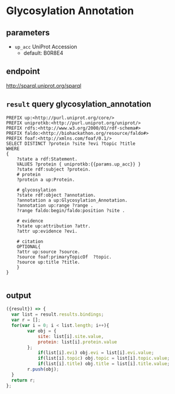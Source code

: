 # Glycosylation Annotation

## parameters

* `up_acc` UniProt Accession
	* default: B0R8E4

## endpoint

http://sparql.uniprot.org/sparql

## `result` query glycosylation_annotation

```sparql
PREFIX up:<http://purl.uniprot.org/core/> 
PREFIX uniprotkb:<http://purl.uniprot.org/uniprot/> 
PREFIX rdfs:<http://www.w3.org/2000/01/rdf-schema#> 
PREFIX faldo:<http://biohackathon.org/resource/faldo#> 
PREFIX foaf:<http://xmlns.com/foaf/0.1/>
SELECT DISTINCT ?protein ?site ?evi ?topic ?title
WHERE 
{
	?state a rdf:Statement.
	VALUES ?protein { uniprotkb:{{params.up_acc}} }
	?state rdf:subject ?protein.
	# protein
	?protein a up:Protein.

	# glycosylation
	?state rdf:object ?annotation.
	?annotation a up:Glycosylation_Annotation.
	?annotation up:range ?range .
	?range faldo:begin/faldo:position ?site .

	# evidence
	?state up:attribution ?attr.
	?attr up:evidence ?evi.

	# citation
	OPTIONAL{
	?attr up:source ?source.
	?source foaf:primaryTopicOf  ?topic.
	?source up:title ?title.
	}
}


```

## output

```javascript
({result}) => {
  var list = result.results.bindings;
  var r = [];
  for(var i = 0; i < list.length; i++){
 		var obj = {
 			site: list[i].site.value,
 			protein: list[i].protein.value
 		};
 			if(list[i].evi) obj.evi = list[i].evi.value;
 			if(list[i].topic) obj.topic = list[i].topic.value;
 			if(list[i].title) obj.title = list[i].title.value;
 		r.push(obj);
  }
  return r;
};
```
